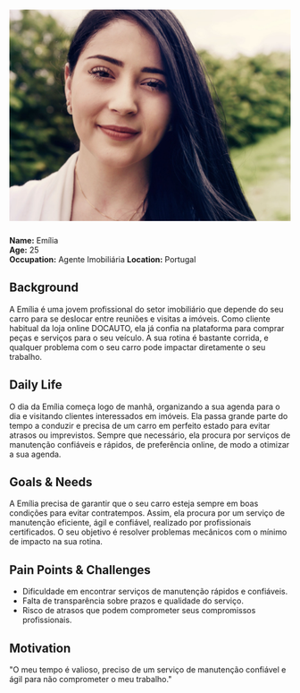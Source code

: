 # ![Emília](../personas/persona2.jpg)  
**Name:** Emília  
**Age:** 25  
**Occupation:** Agente Imobiliária
**Location:** Portugal  

## Background  
A Emília é uma jovem profissional do setor imobiliário que depende do seu carro para se deslocar entre reuniões e visitas a imóveis. Como cliente habitual da loja online DOCAUTO, ela já confia na plataforma para comprar peças e serviços para o seu veículo. A sua rotina é bastante corrida, e qualquer problema com o seu carro pode impactar diretamente o seu trabalho.

## Daily Life  
O dia da Emília começa logo de manhã, organizando a sua agenda para o dia e visitando clientes interessados em imóveis. Ela passa grande parte do tempo a conduzir e precisa de um carro em perfeito estado para evitar atrasos ou imprevistos. Sempre que necessário, ela procura por serviços de manutenção confiáveis e rápidos, de preferência online, de modo a otimizar a sua agenda.

## Goals & Needs  
A Emília precisa de garantir que o seu carro esteja sempre em boas condições para evitar contratempos. Assim, ela procura por um serviço de manutenção eficiente, ágil e confiável, realizado por profissionais certificados. O seu objetivo é resolver problemas mecânicos com o mínimo de impacto na sua rotina.

## Pain Points & Challenges  
- Dificuldade em encontrar serviços de manutenção rápidos e confiáveis.
- Falta de transparência sobre prazos e qualidade do serviço.
- Risco de atrasos que podem comprometer seus compromissos profissionais.

## Motivation  
"O meu tempo é valioso, preciso de um serviço de manutenção confiável e ágil para não comprometer o meu trabalho."